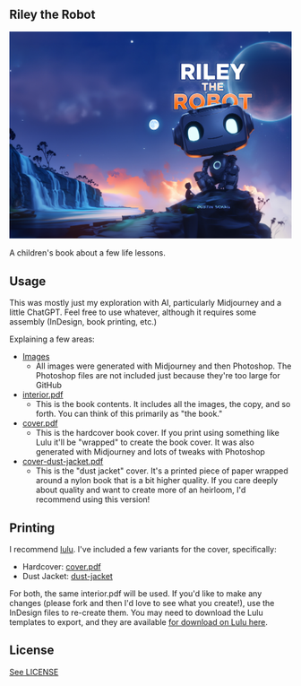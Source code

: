 ## Riley the Robot

![Riley the Robot, Cover](./images/000-cover.jpg)

A children's book about a few life lessons.

## Usage

This was mostly just my exploration with AI, particularly Midjourney and a little ChatGPT. Feel free to use whatever, although it requires some assembly (InDesign, book printing, etc.)

Explaining a few areas:

- [Images](./images/)
    - All images were generated with Midjourney and then Photoshop. The Photoshop files are not included just because they're too large for GitHub
- [interior.pdf](./interior.pdf)
    - This is the book contents. It includes all the images, the copy, and so forth. You can think of this primarily as "the book."
- [cover.pdf](./cover.pdf)
    - This is the hardcover book cover. If you print using something like Lulu it'll be "wrapped" to create the book cover. It was also generated with Midjourney and lots of tweaks with Photoshop
- [cover-dust-jacket.pdf](./cover-dust-jacket.pdf)
    - This is the "dust jacket" cover. It's a printed piece of paper wrapped around a nylon book that is a bit higher quality. If you care deeply about quality and want to create more of an heirloom, I'd recommend using this version!

## Printing

I recommend [lulu](https://lulu.com). I've included a few variants for the cover, specifically:

- Hardcover: [cover.pdf](./cover.pdf)
- Dust Jacket: [dust-jacket](./cover-dust-jacket.pdf)

For both, the same interior.pdf will be used. If you'd like to make any changes (please fork and then I'd love to see what you create!), use the InDesign files to re-create them. You may need to download the Lulu templates to export, and they are available [for download on Lulu here][lulu-download].

[lulu-download]: https://www.lulu.com/publishing-toolkit

## License

[See LICENSE](./LICENSE)
